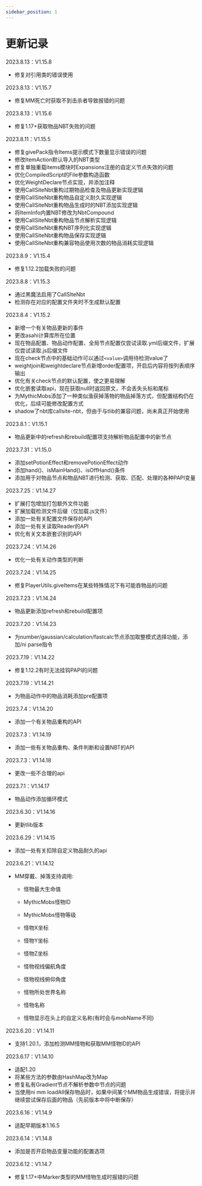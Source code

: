 ```yaml
---
sidebar_position: 1
---
```


# 更新记录
2023.8.13：V1.15.8
* 修复对引用类的错误使用

2023.8.13：V1.15.7
* 修复MM死亡时获取不到击杀者导致报错的问题

2023.8.13：V1.15.6
* 修复1.17+获取物品NBT失败的问题

2023.8.11：V1.15.5
* 修复givePack指令Items提示模式下数量显示错误的问题
* 修改ItemAction默认导入的NBT类型
* 修复单独重载items模块时Expansions注册的自定义节点失效的问题
* 优化CompiledScript的File参数构造函数
* 优化WeightDeclare节点实现，并添加注释
* 使用CallSiteNbt重构过期物品检查及物品更新实现逻辑
* 使用CallSiteNbt重构物品自定义耐久实现逻辑
* 使用CallSiteNbt重构物品生成时的NBT添加实现逻辑
* 将ItemInfo内置NBT修改为NbtCompound
* 使用CallSiteNbt重构物品节点解析实现逻辑
* 使用CallSiteNbt重构NBT序列化实现逻辑
* 使用CallSiteNbt重构物品保存实现逻辑
* 使用CallSiteNbt重构兼容物品使用次数的物品消耗实现逻辑

2023.8.9：V1.15.4
* 修复1.12.2加载失败的问题

2023.8.8：V1.15.3
* 通过黑魔法启用了CallSIteNbt
* 检测存在对应的配置文件夹时不生成默认配置

2023.8.4：V1.15.2
* 新增一个有关物品更新的事件
* 更改asahi计算库所在位置
* 现在物品配置、物品动作配置、全局节点配置仅尝试读取.yml后缀文件，扩展仅尝试读取.js后缀文件
* 现在check节点中的基础动作可以通过`<value>`调用待检测value了
* weightjoin和weightdeclare节点新增order配置项，开启后内容将按列表顺序输出
* 优化有关check节点的默认配置，使之更易理解
* 优化嵌套读取api，现在获取null时返回原文，不会丢失头标和尾标
* 为MythicMobs添加了一种类似渔获掉落物的物品掉落方式，但配置结构仍在优化，后续可能修改配置方式
* shadow了nbt库callsite-nbt，但由于与tlib的兼容问题，尚未真正开始使用

2023.8.1：V1.15.1
* 物品更新中的refresh和rebuild配置项支持解析物品配置中的新节点

2023.7.31：V1.15.0
* 添加setPotionEffect和removePotionEffect动作
* 添加hand()、isMainHand()、isOffHand()条件
* 添加用于对物品节点和物品NBT进行检测、获取、匹配、处理的各种PAPI变量

2023.7.25：V1.14.27
* 扩展打包增加打包额外文件功能
* 扩展加载检测文件后缀（仅加载.js文件）
* 添加一处有关配置文件保存的API
* 添加一处有关读取Reader的API
* 优化有关文本嵌套识别的API

2023.7.24：V1.14.26
* 优化一处有关动作类型的判断

2023.7.24：V1.14.25 
* 修复PlayerUtils.giveItems在某些特殊情况下有可能吞物品的问题

2023.7.23：V1.14.24 
* 物品更新添加refresh和rebuild配置项

2023.7.20：V1.14.23 
* 为number/gaussian/calculation/fastcalc节点添加取整模式选择功能，添加/ni parse指令

2023.7.19：V1.14.22 
* 修复1.12.2有时无法挂钩PAPI的问题

2023.7.19：V1.14.21 
* 为物品动作中的物品消耗添加pre配置项

2023.7.4：V1.14.20 
* 添加一个有关物品重构的API

2023.7.3：V1.14.19 
* 添加一些有关物品重构、条件判断和设置NBT的API

2023.7.3：V1.14.18 
* 更改一些不合理的api

2023.7.1：V1.14.17 
* 物品动作添加循环模式

2023.6.30：V1.14.16 
* 更新tlib版本

2023.6.29：V1.14.15 
* 添加一处有关扣除自定义物品耐久的api

2023.6.21：V1.14.12 
* MM穿戴、掉落支持调用:

  * 怪物最大生命值

  * MythicMobs怪物ID

  * MythicMobs怪物等级

  * 怪物X坐标

  * 怪物Y坐标

  * 怪物Z坐标

  * 怪物视线偏航角度

  * 怪物视线俯仰角度

  * 怪物所处世界名称

  * 怪物名称

  * 怪物显示在头上的自定义名称(有时会与mobName不同)

2023.6.20：V1.14.11 
* 支持1.20.1，添加检测MM怪物和获取MM怪物ID的API

2023.6.17：V1.14.10
* 适配1.20
* 将某些方法的参数由HashMap改为Map
* 修复私有Gradient节点不解析参数中节点的问题
* 当使用ni mm loadAll保存物品时，如果中间某个MM物品生成错误，将提示并继续尝试保存后面的物品（先前版本中将中断保存）

2023.6.16：V1.14.9 
* 适配早期版本1.16.5

2023.6.14：V1.14.8 
* 添加是否开启物品变量功能的配置选项

2023.6.12：V1.14.7 
* 修复1.17+中Marker类型的MM怪物生成时报错的问题

